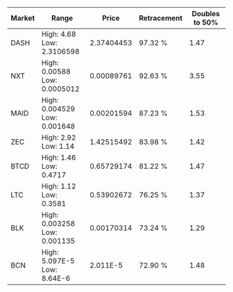 | Market | Range | Price| Retracement | Doubles to 50% |
| --- | --- | --- | --- | --- |
| DASH | High: 4.68<br />Low: 2.3106598 | 2.37404453 | 97.32 % | 1.47 |
| NXT | High: 0.00588<br />Low: 0.0005012 | 0.00089761 | 92.63 % | 3.55 |
| MAID | High: 0.004529<br />Low: 0.001648 | 0.00201594 | 87.23 % | 1.53 |
| ZEC | High: 2.92<br />Low: 1.14 | 1.42515492 | 83.98 % | 1.42 |
| BTCD | High: 1.46<br />Low: 0.4717 | 0.65729174 | 81.22 % | 1.47 |
| LTC | High: 1.12<br />Low: 0.3581 | 0.53902672 | 76.25 % | 1.37 |
| BLK | High: 0.003258<br />Low: 0.001135 | 0.00170314 | 73.24 % | 1.29 |
| BCN | High: 5.097E-5<br />Low: 8.64E-6 | 2.011E-5 | 72.90 % | 1.48 |

